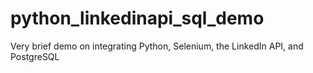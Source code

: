 # python_linkedinapi_sql_demo
Very brief demo on integrating Python, Selenium, the LinkedIn API, and PostgreSQL
